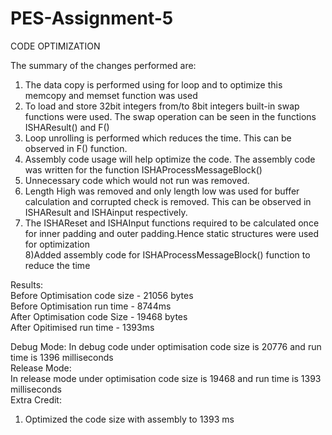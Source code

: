 # PES-Assignment-5
CODE OPTIMIZATION</br>

The summary of the changes performed are:</br>
1) The data copy is performed using for loop and to optimize this memcopy and memset function was used</br>
2) To load and store 32bit integers from/to 8bit integers built-in swap functions were used. The swap operation can be seen in the functions ISHAResult() and F()</br>
3) Loop unrolling is performed which reduces the time. This can be observed in F() function.</br>
4) Assembly code usage will help optimize the code. The assembly code was written for the function ISHAProcessMessageBlock() </br>
5) Unnecessary code which would not run was removed. </br>
6) Length High was removed and only length low was used for buffer calculation and corrupted check is removed. This can be observed in ISHAResult and ISHAinput respectively.</br>
7) The ISHAReset and ISHAInput functions required to be calculated once for inner padding and outer padding.Hence static structures were used for optimization</br>
8)Added assembly code for ISHAProcessMessageBlock() function to reduce the time</br>

Results:</br>
Before Optimisation code size - 21056 bytes </br>
Before Optimisation run time - 8744ms</br>
After Optimisation code Size - 19468 bytes</br>
After Opitimised run time - 1393ms</br>

Debug Mode:
In debug code under optimisation code size is 20776 and run time is  1396 milliseconds  </br>
Release Mode:</br> 
In release mode under optimisation code size is 19468 and run time is 1393 milliseconds</br>
Extra Credit: </br>
1. Optimized the code size with assembly to 1393 ms </br>
